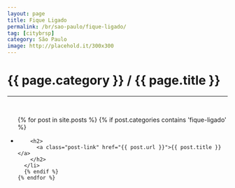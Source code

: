 ```yaml
---
layout: page
title: Fique Ligado
permalink: /br/sao-paulo/fique-ligado/
tag: [citybrsp]
category: São Paulo
image: http://placehold.it/300x300
---
```


<div class="home">

  <h1 class="page-heading">{{ page.category }} / {{ page.title }}</h1>
  <hr><br>

  <ul class="post-list">
    {% for post in site.posts %}
      {% if post.categories contains 'fique-ligado' %}
      <li>

        <h2>
          <a class="post-link" href="{{ post.url }}">{{ post.title }}</a>
        </h2>
      </li>
      {% endif %}
    {% endfor %}
  </ul>
</div>